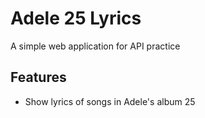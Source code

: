 # Adele 25 Lyrics
A simple web application for API practice

## Features
- Show lyrics of songs in Adele's album 25
